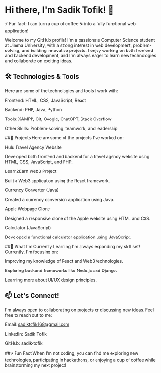 # Hi there, I'm Sadik Tofik! 👋


⚡ Fun fact: I can turn a cup of coffee ☕ into a fully functional web application!

Welcome to my GitHub profile! I'm a passionate Computer Science student at Jimma University, with a strong interest in web development, problem-solving, and building innovative projects. I enjoy working on both frontend and backend development, and I'm always eager to learn new technologies and collaborate on exciting ideas.

## 🛠️ Technologies & Tools
Here are some of the technologies and tools I work with:

Frontend: HTML, CSS, JavaScript, React

Backend: PHP, Java, Python

Tools: XAMPP, Git, Google, ChatGPT, Stack Overflow

Other Skills: Problem-solving, teamwork, and leadership

##🚀 Projects
Here are some of the projects I've worked on:

Hulu Travel Agency Website

Developed both frontend and backend for a travel agency website using HTML, CSS, JavaScript, and PHP.

Learn2Earn Web3 Project

Built a Web3 application using the React framework.

Currency Converter (Java)

Created a currency conversion application using Java.

Apple Webpage Clone

Designed a responsive clone of the Apple website using HTML and CSS.

Calculator (JavaScript)

Developed a functional calculator application using JavaScript.

##🌱 What I'm Currently Learning
I'm always expanding my skill set! Currently, I'm focusing on:

Improving my knowledge of React and Web3 technologies.

Exploring backend frameworks like Node.js and Django.

Learning more about UI/UX design principles.

## 📫 Let's Connect!
I'm always open to collaborating on projects or discussing new ideas. Feel free to reach out to me:

Email: sadiktofik168@gmail.com

LinkedIn: Sadik Tofik

GitHub: sadik-tofik

##⚡ Fun Fact
When I'm not coding, you can find me exploring new technologies, participating in hackathons, or enjoying a cup of coffee while brainstorming my next project!
